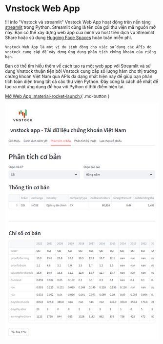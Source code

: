 # Vnstock Web App

!!! info "Vnstock và streamlit"
    Vnstock Web App hoạt động trên nền tảng [streamlit](http://streamlit.io/) trong Python. Streamlit cũng là tên của gói thư viện mã nguồn mở này. Bạn có thể xây dựng web app của mình và host trên dịch vụ Streamlit Share hoặc sử dụng [Hugging Face Spaces](https://huggingface.co/spaces) hoàn toàn miễn phí.

    Vnstock Web App là một ví dụ sinh động cho việc sử dụng các APIs do vnstock cung cấp để xây dựng ứng dụng phân tích chứng khoán của riêng bạn. 

Bạn có thể tìm hiểu thêm về cách tạo ra một web app với Streamlit và sử dụng Vnstock thuận tiện bởi Vnstock cung cấp số lượng hàm cho thị trường chứng khoán Việt Nam qua APIs đa dạng nhất hiện nay để giúp bạn phân tích toàn diện trong tất cả các thư viện Python. Đây cũng là cách dễ nhất để tạo ra một ứng dụng đồ họa với Python ở thời điểm hiện tại.

[Mở Web App :material-rocket-launch:](https://vnstock.site/web-app?utm_source=vnstock_docs?utm_medium=showcase){ .md-button }

![web app](../assets/images/vnstock_web_app_fundamental_section.png?raw=true)


